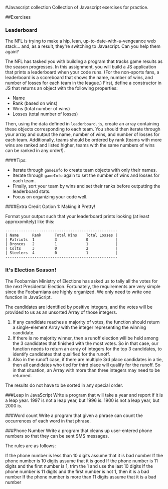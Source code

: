 #Javascript collection
Collection of Javascript exercises for practice.

##Exercises

### Leaderboard
The NFL is trying to make a hip, lean, up-to-date-with-a-vengeance web stack... and, as a result, they're switching to Javascript. Can you help them again?

The NFL has tasked you with building a program that tracks game results as the season progresses. In this assignment, you will build a JS application that prints a leaderboard when your code runs. (For the non-sports fans, a leaderboard is a scoreboard that shows the name, number of wins, and number of losses for each team in the league.) First, define a constructor in JS that returns an object with the following properties:

- Name
- Rank (based on wins)
- Wins (total number of wins)
- Losses (total number of losses)

Then, using the data defined in `leaderboard.js`, create an array containing these objects corresponding to each team. You should then iterate through your array and output the name, number of wins, and number of losses for each team. Additionally, teams should be ordered by rank (teams with more wins are ranked and listed higher, teams with the same numbers of wins can be ranked in any order!).

####Tips:
- Iterate through `gameInfo` to create team objects with only their names.
- Iterate through `gameInfo` again to set the number of wins and losses for each team.
- Finally, sort your team by wins and set their ranks before outputting the leaderboard stats.
- Focus on organizing your code well.

####Extra Credit Option 1: Making it Pretty!

Format your output such that your leaderboard prints looking (at least approxomitely) like this:

```
--------------------------------------------------
| Name      Rank      Total Wins    Total Losses |
| Patriots  1         3             0            |
| Broncos   2         1             1            |
| Colts     3         0             2            |
| Steelers  4         0             1            |
--------------------------------------------------
```



### It's Election Season!

The Foobarnian Ministry of Elections has asked us to tally all the votes for the
next Presidental Election. Fortunately, the requirements are very simple since
the Foobarnians are highly organized. We only need to write one function in
JavaScript.

The candidates are identified by positive integers, and the votes will be
provided to us as an unsorted Array of those integers.

  1. If any candidate reaches a majority of votes, the function should return a
single-element Array with the integer representing the winning candidate.
  2. If there is no majority winner, then a runoff election will be held among the 3
candidates that finished with the most votes. So in that case, our function
needs to return an array of integers for the top 3 candidates, to identify
candidates that qualified for the runoff.
  3. Also in the runoff case, if there are multiple 3rd place candidates in a tie,
then all candidates who tied for third place will qualify for the runoff. So in
that situation, an Array with more than three integers may need to be returned.

The results do not have to be sorted in any special order.

###Leap in JavaScript
Write a program that will take a year and report if it is a leap year.
1997 is not a leap year, but 1996 is. 1900 is not a leap year, but 2000 is.

###Word count
Write a program that given a phrase can count the occurrences of each word in that phrase.

###Phone Number
Write a program that cleans up user-entered phone numbers so that they can be sent SMS messages.

The rules are as follows:

If the phone number is less than 10 digits assume that it is bad number
If the phone number is 10 digits assume that it is good
If the phone number is 11 digits and the first number is 1, trim the 1 and use the last 10 digits
If the phone number is 11 digits and the first number is not 1, then it is a bad number
If the phone number is more than 11 digits assume that it is a bad number
